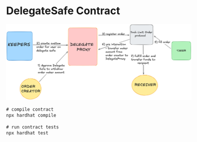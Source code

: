 # DelegateSafe Contract
![DelegateSafe Order Flow](./assets/contract-order-flow.png)


```shell
# compile contract
npx hardhat compile

# run contract tests
npx hardhat test
```
